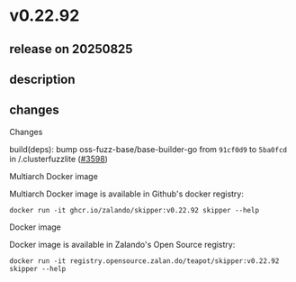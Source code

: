 # v0.22.92

## release on 20250825
## description
## changes
Changes

build(deps): bump oss-fuzz-base/base-builder-go from <code>91cf0d9</code> to <code>5ba0fcd</code> in /.clusterfuzzlite (<a class="issue-link js-issue-link" data-error-text="Failed to load title" data-id="3350055940" data-permission-text="Title is private" data-url="https://github.com/zalando/skipper/issues/3598" data-hovercard-type="pull_request" data-hovercard-url="/zalando/skipper/pull/3598/hovercard" href="https://github.com/zalando/skipper/pull/3598">#3598</a>)

Multiarch Docker image

Multiarch Docker image is available in Github's docker registry:

    docker run -it ghcr.io/zalando/skipper:v0.22.92 skipper --help

Docker image

Docker image is available in Zalando's Open Source registry:

    docker run -it registry.opensource.zalan.do/teapot/skipper:v0.22.92 skipper --help


